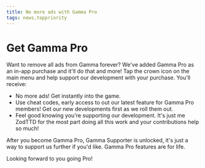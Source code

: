 ```yaml
---
title: No more ads with Gamma Pro
tags: news,toppriority
---
```


# Get Gamma Pro

Want to remove all ads from Gamma forever? We've added Gamma Pro as an in-app purchase and it'll do that and more! Tap the crown icon on the main menu and help support our development with your purchase. You'll receive:

- No more ads! Get instantly into the game.
- Use cheat codes, early access to out our latest feature for Gamma Pro members! Get our new developments first as we roll them out.
- Feel good knowing you're supporting our development. It's just me ZodTTD for the most part doing all this work and your contributions help so much!


After you become Gamma Pro, Gamma Supporter is unlocked, it's just a way to support us further if you'd like. Gamma Pro features are for life.


Looking forward to you going Pro!
